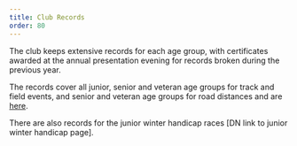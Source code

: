 ```yaml
---
title: Club Records
order: 80
---
```

The club keeps extensive records for each age group, with certificates awarded at the annual presentation evening for records broken during the previous year.

The records cover all junior, senior and veteran age groups for track and field events, and senior and veteran age groups for road distances and are [here](http://results.pfrac.co.uk/Records/).

There are also records for the junior winter handicap races [DN link to junior winter handicap page].